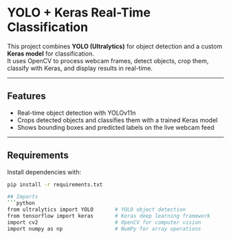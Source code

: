 # YOLO + Keras Real-Time Classification

This project combines **YOLO (Ultralytics)** for object detection and a custom **Keras model** for classification.  
It uses OpenCV to process webcam frames, detect objects, crop them, classify with Keras, and display results in real-time.  

---

## Features
- Real-time object detection with YOLOv11n  
- Crops detected objects and classifies them with a trained Keras model  
- Shows bounding boxes and predicted labels on the live webcam feed  

---

## Requirements
Install dependencies with:
```bash
pip install -r requirements.txt

## Imports
```python
from ultralytics import YOLO       # YOLO object detection
from tensorflow import keras       # Keras deep learning framework
import cv2                         # OpenCV for computer vision
import numpy as np                 # NumPy for array operations
